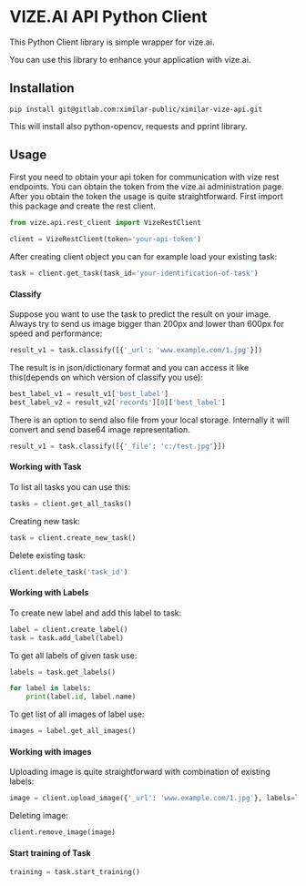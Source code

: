 # VIZE.AI API Python Client

This Python Client library is simple wrapper for vize.ai.

You can use this library to enhance your application with vize.ai.

## Installation

    pip install git@gitlab.com:ximilar-public/ximilar-vize-api.git

This will install also python-opencv, requests and pprint library.

##  Usage

First you need to obtain your api token for communication with vize rest endpoints. You can obtain the token from the vize.ai administration page. After you obtain the token the usage is quite straightforward. First import this package and create the rest client.

```python
from vize.api.rest_client import VizeRestClient
    
client = VizeRestClient(token='your-api-token')
```

After creating client object you can for example load your existing task:

```python
task = client.get_task(task_id='your-identification-of-task')
```

#### Classify

Suppose you want to use the task to predict the result on your image. Always try to send us image bigger than 200px and lower than 600px for speed and performance:

```python
result_v1 = task.classify([{'_url': 'www.example.com/1.jpg'}])
```

The result is in json/dictionary format and you can access it like this(depends on which version of classify you use):

```python
best_label_v1 = result_v1['best_label']
best_label_v2 = result_v2['records'][0]['best_label']
```

There is an option to send also file from your local storage. Internally it will convert and send base64 image representation.

```python
result_v1 = task.classify([{'_file': 'c:/test.jpg'}])
```

#### Working with Task

To list all tasks you can use this:

```python
tasks = client.get_all_tasks()
```

Creating new task:

```python
task = client.create_new_task()
```

Delete existing task:
 
 ```python
client.delete_task('task_id')
```

#### Working with Labels

To create new label and add this label to task:

```python
label = client.create_label()
task = task.add_label(label)
```

To get all labels of given task use:

```python
labels = task.get_labels()

for label in labels:
    print(label.id, label.name)
```

To get list of all images of label use:

```python
images = label.get_all_images()
```

#### Working with images

Uploading image is quite straightforward with combination of existing labels:

```python
image = client.upload_image({'_url': 'www.example.com/1.jpg'}, labels=labels)
```

Deleting image:

```python
client.remove_image(image)
```

#### Start training of Task

```python
training = task.start_training()
```
